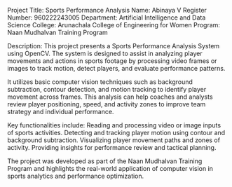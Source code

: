 Project Title: Sports Performance Analysis
Name: Abinaya V
Register Number: 960222243005
Department: Artificial Intelligence and Data Science
College: Arunachala College of Engineering for Women
Program: Naan Mudhalvan Training Program

Description:
This project presents a Sports Performance Analysis System using OpenCV. The system is designed to assist in analyzing player movements and actions in sports footage by processing video frames or images to track motion, detect players, and evaluate performance patterns.

It utilizes basic computer vision techniques such as background subtraction, contour detection, and motion tracking to identify player movement across frames. This analysis can help coaches and analysts review player positioning, speed, and activity zones to improve team strategy and individual performance.

Key functionalities include:
Reading and processing video or image inputs of sports activities.
Detecting and tracking player motion using contour and background subtraction.
Visualizing player movement paths and zones of activity.
Providing insights for performance review and tactical planning.

The project was developed as part of the Naan Mudhalvan Training Program and highlights the real-world application of computer vision in sports analytics and performance optimization.

